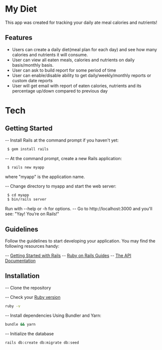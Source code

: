 # My Diet


This app was created for tracking your daily ate meal calories and nutrients!
## Features

- Users can create a daily diet(meal plan for each day) and see how many calories and nutrients it will consume.
- User can view all eaten meals, calories and nutrients on daily basis/monthly basis.
- User can ask to build report for some period of time
- User can enable/disable ability to get daily/weekly/monthly reports or custom date reports
-  User will get email with report of eaten calories, nutrients and its percentage up/down compared to previous day

# Tech

## Getting Started

-- Install Rails at the command prompt if you haven't yet:
```sh
 $ gem install rails
```
-- At the command prompt, create a new Rails application:
```sh
 $ rails new myapp
 ```
 where "myapp" is the application name.

-- Change directory to myapp and start the web server:
```sh
 $ cd myapp
 $ bin/rails server
  ```
  Run with --help or -h for options.
-- Go to http://localhost:3000 and you'll see: "Yay! You’re on Rails!"


## Guidelines
Follow the guidelines to start developing your application. You may find the following resources handy:

-- [Getting Started with Rails](https://guides.rubyonrails.org/getting_started.html)
-- [Ruby on Rails Guides](https://guides.rubyonrails.org/)
-- [The API Documentation](https://swagger.io/solutions/api-documentation/)


## Installation

-- Clone the repository

-- Check your [Ruby version](https://rubyinstaller.org/downloads/)

```sh
ruby -v
```

-- Install dependencies
Using Bundler and Yarn:

```sh
bundle && yarn
```
-- Initialize the database
```sh
rails db:create db:migrate db:seed
```
